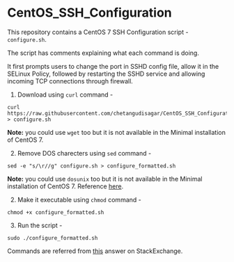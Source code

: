 # CentOS_SSH_Configuration

This repository contains a CentOS 7 SSH Configuration script - `configure.sh`. 

The script has comments explaining what each command is doing.

It first prompts users to change the port in SSHD config file, allow it in the SELinux Policy, followed by restarting the SSHD service and allowing incoming TCP connections through firewall.


1.  Download using `curl` command -
  ```
  curl https://raw.githubusercontent.com/chetangudisagar/CentOS_SSH_Configuration/master/configure.sh > configure.sh
  ```
  **Note:** you could use `wget` too but it is not available in the Minimal installation of CentOS 7.

2. Remove DOS charecters using `sed` command -
  ```
  sed -e "s/\r//g" configure.sh > configure_formatted.sh
  ```
  **Note:** you could use `dosunix` too but it is not available in the Minimal installation of CentOS 7.
  Reference [here](https://support.microfocus.com/kb/doc.php?id=7014821).

2.  Make it executable using `chmod` command -
  ```
  chmod +x configure_formatted.sh
  ```

3.  Run the script -
  ```
  sudo ./configure_formatted.sh
  ```
  
  Commands are referred from [this](https://serverfault.com/a/751069) answer on StackExchange. 
